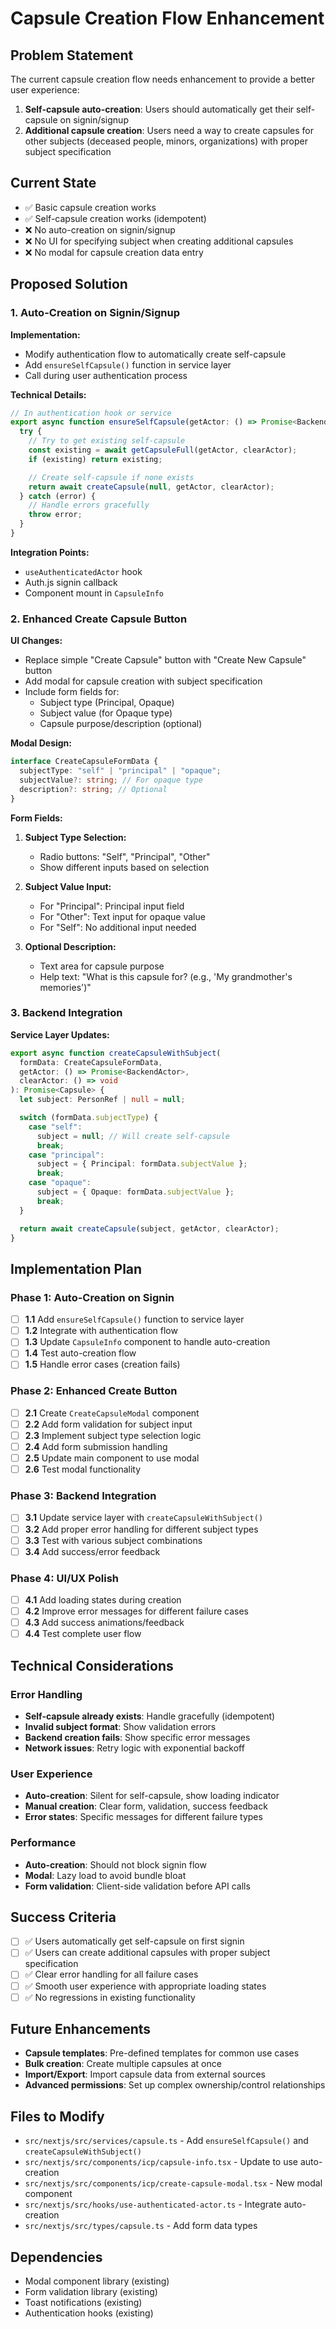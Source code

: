 # Capsule Creation Flow Enhancement

## Problem Statement

The current capsule creation flow needs enhancement to provide a better user experience:

1. **Self-capsule auto-creation**: Users should automatically get their self-capsule on signin/signup
2. **Additional capsule creation**: Users need a way to create capsules for other subjects (deceased people, minors, organizations) with proper subject specification

## Current State

- ✅ Basic capsule creation works
- ✅ Self-capsule creation works (idempotent)
- ❌ No auto-creation on signin/signup
- ❌ No UI for specifying subject when creating additional capsules
- ❌ No modal for capsule creation data entry

## Proposed Solution

### 1. Auto-Creation on Signin/Signup

**Implementation:**

- Modify authentication flow to automatically create self-capsule
- Add `ensureSelfCapsule()` function in service layer
- Call during user authentication process

**Technical Details:**

```typescript
// In authentication hook or service
export async function ensureSelfCapsule(getActor: () => Promise<BackendActor>): Promise<Capsule> {
  try {
    // Try to get existing self-capsule
    const existing = await getCapsuleFull(getActor, clearActor);
    if (existing) return existing;

    // Create self-capsule if none exists
    return await createCapsule(null, getActor, clearActor);
  } catch (error) {
    // Handle errors gracefully
    throw error;
  }
}
```

**Integration Points:**

- `useAuthenticatedActor` hook
- Auth.js signin callback
- Component mount in `CapsuleInfo`

### 2. Enhanced Create Capsule Button

**UI Changes:**

- Replace simple "Create Capsule" button with "Create New Capsule" button
- Add modal for capsule creation with subject specification
- Include form fields for:
  - Subject type (Principal, Opaque)
  - Subject value (for Opaque type)
  - Capsule purpose/description (optional)

**Modal Design:**

```typescript
interface CreateCapsuleFormData {
  subjectType: "self" | "principal" | "opaque";
  subjectValue?: string; // For opaque type
  description?: string; // Optional
}
```

**Form Fields:**

1. **Subject Type Selection:**

   - Radio buttons: "Self", "Principal", "Other"
   - Show different inputs based on selection

2. **Subject Value Input:**

   - For "Principal": Principal input field
   - For "Other": Text input for opaque value
   - For "Self": No additional input needed

3. **Optional Description:**
   - Text area for capsule purpose
   - Help text: "What is this capsule for? (e.g., 'My grandmother's memories')"

### 3. Backend Integration

**Service Layer Updates:**

```typescript
export async function createCapsuleWithSubject(
  formData: CreateCapsuleFormData,
  getActor: () => Promise<BackendActor>,
  clearActor: () => void
): Promise<Capsule> {
  let subject: PersonRef | null = null;

  switch (formData.subjectType) {
    case "self":
      subject = null; // Will create self-capsule
      break;
    case "principal":
      subject = { Principal: formData.subjectValue };
      break;
    case "opaque":
      subject = { Opaque: formData.subjectValue };
      break;
  }

  return await createCapsule(subject, getActor, clearActor);
}
```

## Implementation Plan

### Phase 1: Auto-Creation on Signin

- [ ] **1.1** Add `ensureSelfCapsule()` function to service layer
- [ ] **1.2** Integrate with authentication flow
- [ ] **1.3** Update `CapsuleInfo` component to handle auto-creation
- [ ] **1.4** Test auto-creation flow
- [ ] **1.5** Handle error cases (creation fails)

### Phase 2: Enhanced Create Button

- [ ] **2.1** Create `CreateCapsuleModal` component
- [ ] **2.2** Add form validation for subject input
- [ ] **2.3** Implement subject type selection logic
- [ ] **2.4** Add form submission handling
- [ ] **2.5** Update main component to use modal
- [ ] **2.6** Test modal functionality

### Phase 3: Backend Integration

- [ ] **3.1** Update service layer with `createCapsuleWithSubject()`
- [ ] **3.2** Add proper error handling for different subject types
- [ ] **3.3** Test with various subject combinations
- [ ] **3.4** Add success/error feedback

### Phase 4: UI/UX Polish

- [ ] **4.1** Add loading states during creation
- [ ] **4.2** Improve error messages for different failure cases
- [ ] **4.3** Add success animations/feedback
- [ ] **4.4** Test complete user flow

## Technical Considerations

### Error Handling

- **Self-capsule already exists**: Handle gracefully (idempotent)
- **Invalid subject format**: Show validation errors
- **Backend creation fails**: Show specific error messages
- **Network issues**: Retry logic with exponential backoff

### User Experience

- **Auto-creation**: Silent for self-capsule, show loading indicator
- **Manual creation**: Clear form, validation, success feedback
- **Error states**: Specific messages for different failure types

### Performance

- **Auto-creation**: Should not block signin flow
- **Modal**: Lazy load to avoid bundle bloat
- **Form validation**: Client-side validation before API calls

## Success Criteria

- [ ] ✅ Users automatically get self-capsule on first signin
- [ ] ✅ Users can create additional capsules with proper subject specification
- [ ] ✅ Clear error handling for all failure cases
- [ ] ✅ Smooth user experience with appropriate loading states
- [ ] ✅ No regressions in existing functionality

## Future Enhancements

- **Capsule templates**: Pre-defined templates for common use cases
- **Bulk creation**: Create multiple capsules at once
- **Import/Export**: Import capsule data from external sources
- **Advanced permissions**: Set up complex ownership/control relationships

## Files to Modify

- `src/nextjs/src/services/capsule.ts` - Add `ensureSelfCapsule()` and `createCapsuleWithSubject()`
- `src/nextjs/src/components/icp/capsule-info.tsx` - Update to use auto-creation
- `src/nextjs/src/components/icp/create-capsule-modal.tsx` - New modal component
- `src/nextjs/src/hooks/use-authenticated-actor.ts` - Integrate auto-creation
- `src/nextjs/src/types/capsule.ts` - Add form data types

## Dependencies

- Modal component library (existing)
- Form validation library (existing)
- Toast notifications (existing)
- Authentication hooks (existing)
